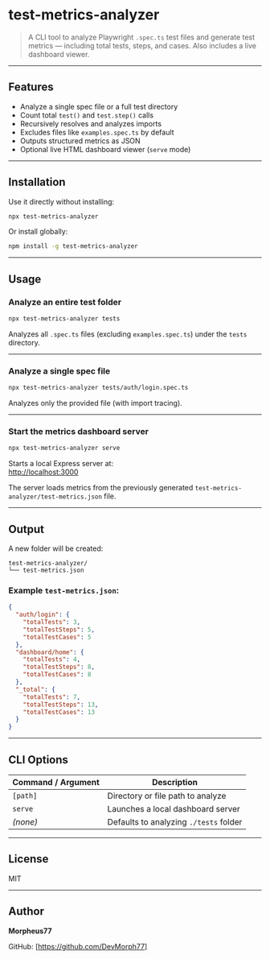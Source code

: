# test-metrics-analyzer

> A CLI tool to analyze Playwright `.spec.ts` test files and generate test metrics — including total tests, steps, and cases. Also includes a live dashboard viewer.

---

## Features

- Analyze a single spec file or a full test directory
- Count total `test()` and `test.step()` calls
- Recursively resolves and analyzes imports
- Excludes files like `examples.spec.ts` by default
- Outputs structured metrics as JSON
- Optional live HTML dashboard viewer (`serve` mode)

---

## Installation

Use it directly without installing:

```bash
npx test-metrics-analyzer
```

Or install globally:

```bash
npm install -g test-metrics-analyzer
```

---

## Usage

### Analyze an entire test folder

```bash
npx test-metrics-analyzer tests
```

Analyzes all `.spec.ts` files (excluding `examples.spec.ts`) under the `tests` directory.

---

### Analyze a single spec file

```bash
npx test-metrics-analyzer tests/auth/login.spec.ts
```

Analyzes only the provided file (with import tracing).

---

### Start the metrics dashboard server

```bash
npx test-metrics-analyzer serve
```

Starts a local Express server at:  
[http://localhost:3000](http://localhost:3000)

The server loads metrics from the previously generated `test-metrics-analyzer/test-metrics.json` file.

---

## Output

A new folder will be created:

```
test-metrics-analyzer/
└── test-metrics.json
```

### Example `test-metrics.json`:

```json
{
  "auth/login": {
    "totalTests": 3,
    "totalTestSteps": 5,
    "totalTestCases": 5
  },
  "dashboard/home": {
    "totalTests": 4,
    "totalTestSteps": 8,
    "totalTestCases": 8
  },
  "_total": {
    "totalTests": 7,
    "totalTestSteps": 13,
    "totalTestCases": 13
  }
}
```

---

## CLI Options

| Command / Argument | Description                              |
|--------------------|------------------------------------------|
| `[path]`           | Directory or file path to analyze        |
| `serve`            | Launches a local dashboard server        |
| *(none)*           | Defaults to analyzing `./tests` folder   |

---

## License

MIT

---

## Author

**Morpheus77**  

GitHub: [https://github.com/DevMorph77]